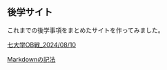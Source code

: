 ## 後学サイト 

これまでの後学事項をまとめたサイトを作ってみました。

[七大学OB戦_2024/08/10](imperial_OB_games.md)

[Markdownの記法](test.md)


